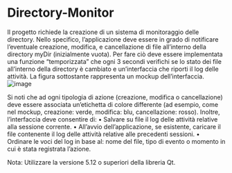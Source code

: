 # Directory-Monitor
Il progetto richiede la creazione di un sistema di monitoraggio delle directory. Nello specifico, l’applicazione deve essere in grado di notificare l’eventuale creazione, modifica, e cancellazione di file all’interno della directory myDir (inizialmente vuota). Per fare ciò deve essere implementata una funzione “temporizzata” che ogni 3 secondi verifichi se lo stato dei file all’interno della directory è cambiato e un’interfaccia che riporti il log delle attività. La figura sottostante rappresenta un mockup dell’interfaccia.
![image](https://user-images.githubusercontent.com/101665044/190693585-27f2cb4c-7181-403b-8b07-2cf61b0d8fc8.png)

Si noti che ad ogni tipologia di azione (creazione, modifica o cancellazione) deve essere associata un’etichetta di colore differente (ad esempio, come nel mockup, creazione: verde, modifica: blu, cancellazione: rosso). Inoltre, l’interfaccia deve consentire di: 
• Salvare su file il log delle attività relative alla sessione corrente. 
• All’avvio dell’applicazione, se esistente, caricare il file contenente il log delle attività relative alle precedenti sessioni. 
• Ordinare le voci del log in base al: nome del file, tipo di evento o momento in cui è stata registrata l’azione.

Nota: Utilizzare la versione 5.12 o superiori della libreria Qt.
